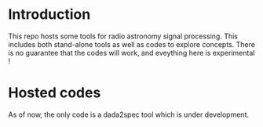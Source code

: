 # Introduction

This repo hosts some tools for radio astronomy signal processing. This includes both stand-alone tools as well as codes to explore concepts.
There is no guarantee that the codes will work, and eveything here is experimental !

# Hosted codes
As of now, the only code is a dada2spec tool which is under development.
